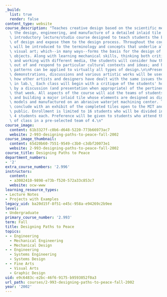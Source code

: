 ```yaml
---
_build:
  list: true
  render: false
content_type: website
course_description: "Teaches creative design based on the scientific method through\
  \ the design, engineering, and manufacture of a detailed inlaid tile. This is an\
  \ introductory lecture/studio course designed to teach students the basic principles\
  \ of design and expose them to the design process. Throughout the course, students\
  \ will be introduced to the terminology and concepts that underlie all forms of\
  \ visual art; which--in many ways--forms the basis for the design of all physical\
  \ objects. Along with learning mechanical skills, thinking both critically and visually,\
  \ and working with different media, the students will consider how the arts grow\
  \ out of and respond to particular cultural contexts and ideas; and how these thinking\
  \ patterns can be applied to virtually all types of design.\n\nPresentations, lectures,\
  \ demonstrations, discussions and various artistic works will be used to show students\
  \ how other artists and designers have dealt with the same issues they will be facing\
  \ in lab.\_ Each class will begin with a critique of the students' homework, followed\
  \ by a discussion (and presentation when appropriate) of the pertinent issues of\
  \ that week. All aspects of the course will aid the teams of students in designing\
  \ and building a major inlaid tile whose elements are designed as digital solid\
  \ models and manufactured on an abrasive waterjet machining center. The course will\
  \ conclude with an exhibit of the completed tiles open to the MIT and the Greater-Boston\
  \ public. Enrollment is limited to 16 students who will be divided into groups of\
  \ 4 students each. Preference will be given to students who attend the first day\
  \ of class in a pre-selected team of 4.\n"
course_image:
  content: 61b3327f-c0b6-d648-5220-773b66973ac7
  website: 2-993-designing-paths-to-peace-fall-2002
course_image_thumbnail:
  content: 65d20b60-7551-9549-c3b0-c3dbf20073e1
  website: 2-993-designing-paths-to-peace-fall-2002
course_title: Designing Paths to Peace
department_numbers:
- '2'
extra_course_numbers: '2.996'
instructors:
  content:
  - a3082410-9898-e73b-f520-572a33c853c7
  website: ocw-www
learning_resource_types:
- Lecture Notes
- Projects with Examples
legacy_uid: ba20d15f-8f51-e45c-958a-e94269c2b9ee
level:
- Undergraduate
primary_course_number: '2.993'
term: Fall
title: Designing Paths to Peace
topics:
- - Engineering
  - Mechanical Engineering
  - Mechanical Design
- - Engineering
  - Systems Engineering
  - Systems Design
- - Fine Arts
  - Visual Arts
  - Graphic Design
uid: e9c6483c-e2bc-46f6-9175-b9593052f0a3
url_path: courses/2-993-designing-paths-to-peace-fall-2002
year: '2002'
---
```

